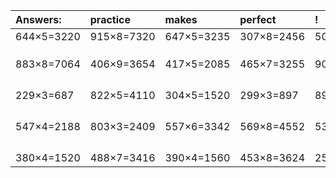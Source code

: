 | Answers: | practice | makes | perfect | ! |
| :--- | :--- | :--- | :--- | :--- |
| 644×5=3220 | 915×8=7320 | 647×5=3235 | 307×8=2456 | 503×8=4024 | 
|   |   |   |   |   | 
|   |   |   |   |   | 
|   |   |   |   |   | 
| 883×8=7064 | 406×9=3654 | 417×5=2085 | 465×7=3255 | 907×9=8163 | 
|   |   |   |   |   | 
|   |   |   |   |   | 
|   |   |   |   |   | 
|   |   |   |   |   | 
| 229×3=687 | 822×5=4110 | 304×5=1520 | 299×3=897 | 899×5=4495 | 
|   |   |   |   |   | 
|   |   |   |   |   | 
|   |   |   |   |   | 
|   |   |   |   |   | 
| 547×4=2188 | 803×3=2409 | 557×6=3342 | 569×8=4552 | 534×8=4272 | 
|   |   |   |   |   | 
|   |   |   |   |   | 
|   |   |   |   |   | 
|   |   |   |   |   | 
| 380×4=1520 | 488×7=3416 | 390×4=1560 | 453×8=3624 | 252×9=2268 | 
